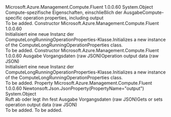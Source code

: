 <Type Name="ComputeLongRunningOperationProperties" FullName="Microsoft.Azure.Management.Compute.Fluent.Models.ComputeLongRunningOperationProperties">
  <TypeSignature Language="C#" Value="public class ComputeLongRunningOperationProperties" />
  <TypeSignature Language="ILAsm" Value=".class public auto ansi beforefieldinit ComputeLongRunningOperationProperties extends System.Object" />
  <TypeSignature Language="DocId" Value="T:Microsoft.Azure.Management.Compute.Fluent.Models.ComputeLongRunningOperationProperties" />
  <TypeSignature Language="VB.NET" Value="Public Class ComputeLongRunningOperationProperties" />
  <TypeSignature Language="F#" Value="type ComputeLongRunningOperationProperties = class" />
  <AssemblyInfo>
    <AssemblyName>Microsoft.Azure.Management.Compute.Fluent</AssemblyName>
    <AssemblyVersion>1.0.0.60</AssemblyVersion>
  </AssemblyInfo>
  <Base>
    <BaseTypeName>System.Object</BaseTypeName>
  </Base>
  <Interfaces />
  <Docs>
    <summary>
            <span data-ttu-id="dbe6a-101">Compute-spezifische Eigenschaften, einschließlich der Ausgabe</span><span class="sxs-lookup"><span data-stu-id="dbe6a-101">Compute-specific operation properties, including output</span></span>
            </summary>
    <remarks>To be added.</remarks>
  </Docs>
  <Members>
    <Member MemberName=".ctor">
      <MemberSignature Language="C#" Value="public ComputeLongRunningOperationProperties ();" />
      <MemberSignature Language="ILAsm" Value=".method public hidebysig specialname rtspecialname instance void .ctor() cil managed" />
      <MemberSignature Language="DocId" Value="M:Microsoft.Azure.Management.Compute.Fluent.Models.ComputeLongRunningOperationProperties.#ctor" />
      <MemberSignature Language="VB.NET" Value="Public Sub New ()" />
      <MemberType>Constructor</MemberType>
      <AssemblyInfo>
        <AssemblyName>Microsoft.Azure.Management.Compute.Fluent</AssemblyName>
        <AssemblyVersion>1.0.0.60</AssemblyVersion>
      </AssemblyInfo>
      <Parameters />
      <Docs>
        <summary>
            <span data-ttu-id="dbe6a-102">Initialisiert eine neue Instanz der ComputeLongRunningOperationProperties-Klasse.</span><span class="sxs-lookup"><span data-stu-id="dbe6a-102">Initializes a new instance of the ComputeLongRunningOperationProperties class.</span></span>
            </summary>
        <remarks>To be added.</remarks>
      </Docs>
    </Member>
    <Member MemberName=".ctor">
      <MemberSignature Language="C#" Value="public ComputeLongRunningOperationProperties (object output = null);" />
      <MemberSignature Language="ILAsm" Value=".method public hidebysig specialname rtspecialname instance void .ctor(object output) cil managed" />
      <MemberSignature Language="DocId" Value="M:Microsoft.Azure.Management.Compute.Fluent.Models.ComputeLongRunningOperationProperties.#ctor(System.Object)" />
      <MemberSignature Language="VB.NET" Value="Public Sub New (Optional output As Object = null)" />
      <MemberSignature Language="F#" Value="new Microsoft.Azure.Management.Compute.Fluent.Models.ComputeLongRunningOperationProperties : obj -&gt; Microsoft.Azure.Management.Compute.Fluent.Models.ComputeLongRunningOperationProperties" Usage="new Microsoft.Azure.Management.Compute.Fluent.Models.ComputeLongRunningOperationProperties output" />
      <MemberType>Constructor</MemberType>
      <AssemblyInfo>
        <AssemblyName>Microsoft.Azure.Management.Compute.Fluent</AssemblyName>
        <AssemblyVersion>1.0.0.60</AssemblyVersion>
      </AssemblyInfo>
      <Parameters>
        <Parameter Name="output" Type="System.Object" />
      </Parameters>
      <Docs>
        <param name="output"><span data-ttu-id="dbe6a-103">Ausgabe Vorgangsdaten (raw JSON)</span><span class="sxs-lookup"><span data-stu-id="dbe6a-103">Operation output data (raw JSON)</span></span></param>
        <summary>
            <span data-ttu-id="dbe6a-104">Initialisiert eine neue Instanz der ComputeLongRunningOperationProperties-Klasse.</span><span class="sxs-lookup"><span data-stu-id="dbe6a-104">Initializes a new instance of the ComputeLongRunningOperationProperties class.</span></span>
            </summary>
        <remarks>To be added.</remarks>
      </Docs>
    </Member>
    <Member MemberName="Output">
      <MemberSignature Language="C#" Value="public object Output { get; set; }" />
      <MemberSignature Language="ILAsm" Value=".property instance object Output" />
      <MemberSignature Language="DocId" Value="P:Microsoft.Azure.Management.Compute.Fluent.Models.ComputeLongRunningOperationProperties.Output" />
      <MemberSignature Language="VB.NET" Value="Public Property Output As Object" />
      <MemberSignature Language="F#" Value="member this.Output : obj with get, set" Usage="Microsoft.Azure.Management.Compute.Fluent.Models.ComputeLongRunningOperationProperties.Output" />
      <MemberType>Property</MemberType>
      <AssemblyInfo>
        <AssemblyName>Microsoft.Azure.Management.Compute.Fluent</AssemblyName>
        <AssemblyVersion>1.0.0.60</AssemblyVersion>
      </AssemblyInfo>
      <Attributes>
        <Attribute>
          <AttributeName>Newtonsoft.Json.JsonProperty(PropertyName="output")</AttributeName>
        </Attribute>
      </Attributes>
      <ReturnValue>
        <ReturnType>System.Object</ReturnType>
      </ReturnValue>
      <Docs>
        <summary>
            <span data-ttu-id="dbe6a-105">Ruft ab oder legt ihn fest Ausgabe Vorgangsdaten (raw JSON)</span><span class="sxs-lookup"><span data-stu-id="dbe6a-105">Gets or sets operation output data (raw JSON)</span></span>
            </summary>
        <value>To be added.</value>
        <remarks>To be added.</remarks>
      </Docs>
    </Member>
  </Members>
</Type>